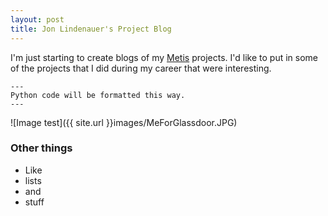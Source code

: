 ```yaml
---
layout: post
title: Jon Lindenauer's Project Blog
---
```


I'm just starting to create blogs of my [Metis](http://thisismetis.com) projects. I'd like to put in some of the projects that I did during my career that were interesting.

```
---
Python code will be formatted this way.
---
```

![Image test]({{ site.url }}images/MeForGlassdoor.JPG)

### Other things
* Like
* lists
* and 
* stuff
